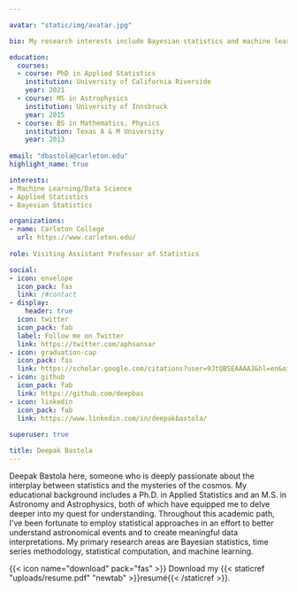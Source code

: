 ```yaml
---

avatar: "static/img/avatar.jpg"

bio: My research interests include Bayesian statistics and machine learning.

education:
  courses:
  - course: PhD in Applied Statistics
    institution: University of California Riverside
    year: 2021
  - course: MS in Astrophysics
    institution: University of Innsbruck
    year: 2015
  - course: BS in Mathematics, Physics
    institution: Texas A & M University
    year: 2013
    
email: "dbastola@carleton.edu"
highlight_name: true

interests:
- Machine Learning/Data Science
- Applied Statistics
- Bayesian Statistics

organizations:
- name: Carleton College
  url: https://www.carleton.edu/
  
role: Visiting Assistant Professor of Statistics

social:
- icon: envelope
  icon_pack: fas
  link: /#contact
- display:
    header: true
  icon: twitter
  icon_pack: fab
  label: Follow me on Twitter
  link: https://twitter.com/aphsansar
- icon: graduation-cap
  icon_pack: fas
  link: https://scholar.google.com/citations?user=9JtQBSEAAAAJ&hl=en&oi=ao
- icon: github
  icon_pack: fab
  link: https://github.com/deepbas
- icon: linkedin
  icon_pack: fab
  link: https://www.linkedin.com/in/deepakbastola/
  
superuser: true

title: Deepak Bastola
---
```


Deepak Bastola here, someone who is deeply passionate about the interplay between statistics and the mysteries of the cosmos. My educational background includes a Ph.D. in Applied Statistics and an M.S. in Astronomy and Astrophysics, both of which have equipped me to delve deeper into my quest for understanding. Throughout this academic path, I've been fortunate to employ statistical approaches in an effort to better understand astronomical events and to create meaningful data interpretations. My primary research areas are Bayesian statistics, time series methodology, statistical computation, and machine learning.

{{< icon name="download" pack="fas" >}} Download my {{< staticref "uploads/resume.pdf" "newtab" >}}resumé{{< /staticref >}}.
